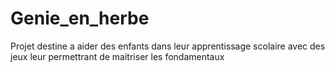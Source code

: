 # Genie_en_herbe
Projet destine a aider des enfants dans leur apprentissage scolaire  avec des jeux leur permettrant de maitriser les fondamentaux
